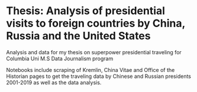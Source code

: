 # Thesis: Analysis of presidential visits to foreign countries by China, Russia and the United States 
 Analysis and data for my thesis on superpower presidential traveling for Columbia Uni M.S Data Journalism program
 
 Notebooks include scraping of Kremlin, China Vitae and Office of the Historian pages to get the traveling data by Chinese and Russian presidents 2001-2019 as well as the data analysis.
